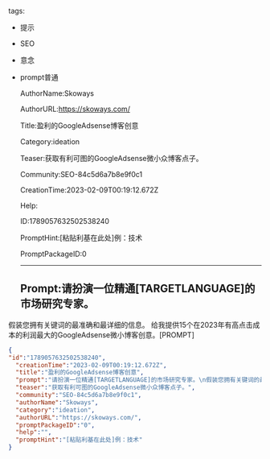   tags: 
- 提示
- SEO
- 意念
- prompt普通

  AuthorName:Skoways

  AuthorURL:https://skoways.com/

  Title:盈利的GoogleAdsense博客创意

  Category:ideation

  Teaser:获取有利可图的GoogleAdsense微小众博客点子。

  Community:SEO-84c5d6a7b8e9f0c1

  CreationTime:2023-02-09T00:19:12.672Z

  Help:

  ID:1789057632502538240

  PromptHint:[粘贴利基在此处]例：技术

  PromptPackageID:0

  ---

  ## Prompt:请扮演一位精通[TARGETLANGUAGE]的市场研究专家。
假装您拥有关键词的最准确和最详细的信息。
给我提供15个在2023年有高点击成本的利润最大的GoogleAdsense微小博客创意。[PROMPT]

  ```json
  {
  "id":"1789057632502538240",
    "creationTime":"2023-02-09T00:19:12.672Z",
    "title":"盈利的GoogleAdsense博客创意",
    "prompt":"请扮演一位精通[TARGETLANGUAGE]的市场研究专家。\n假装您拥有关键词的最准确和最详细的信息。\n给我提供15个在2023年有高点击成本的利润最大的GoogleAdsense微小博客创意。[PROMPT]",
    "teaser":"获取有利可图的GoogleAdsense微小众博客点子。",
    "community":"SEO-84c5d6a7b8e9f0c1",
    "authorName":"Skoways",
    "category":"ideation",
    "authorURL":"https://skoways.com/",
    "promptPackageID":"0",
    "help":"",
    "promptHint":"[粘贴利基在此处]例：技术"
  }
  ```
